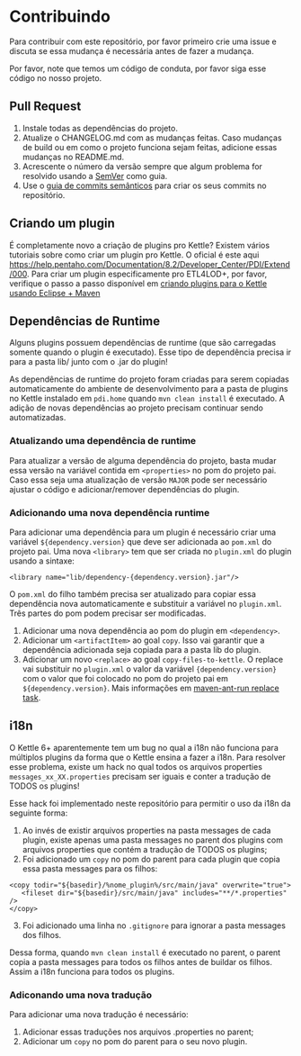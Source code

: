 # Contribuindo

Para contribuir com este repositório, por favor primeiro crie uma issue e discuta se essa mudança é necessária antes de fazer a mudança. 

Por favor, note que temos um código de conduta, por favor siga esse código no nosso projeto.

## Pull Request

1. Instale todas as dependências do projeto.
2. Atualize o CHANGELOG.md com as mudanças feitas. Caso mudanças de build ou em como o projeto funciona sejam feitas, adicione essas mudanças no README.md.
3. Acrescente o número da versão sempre que algum problema for resolvido usando a [SemVer](http://semver.org/) como guia.
4. Use o [guia de commits semânticos](https://seesparkbox.com/foundry/semantic_commit_messages) para criar os seus commits no repositório.

## Criando um plugin

É completamente novo a criação de plugins pro Kettle? Existem vários tutoriais sobre como criar um plugin pro Kettle. O oficial é este aqui https://help.pentaho.com/Documentation/8.2/Developer_Center/PDI/Extend/000. Para criar um plugin especificamente pro ETL4LOD+, por favor, verifique o passo a passo disponível em [criando plugins para o Kettle usando Eclipse + Maven](docs/PLUGINS.md)

## Dependências de Runtime

Alguns plugins possuem dependências de runtime (que são carregadas somente quando o plugin é executado). Esse tipo de dependência precisa ir para a pasta lib/ junto com o .jar do plugin!

As dependências de runtime do projeto foram criadas para serem copiadas automaticamente do ambiente de desenvolvimento para a pasta de plugins no Kettle instalado em ``pdi.home`` quando ``mvn clean install`` é executado. A adição de novas dependências ao projeto precisam continuar sendo automatizadas.

### Atualizando uma dependência de runtime

Para atualizar a versão de alguma dependência do projeto, basta mudar essa versão na variável contida em ``<properties>`` no pom do projeto pai. Caso essa seja uma atualização de versão ``MAJOR`` pode ser necessário ajustar o código e adicionar/remover dependências do plugin. 

### Adicionando uma nova dependência runtime

Para adicionar uma dependência para um plugin é necessário criar uma variável ``${dependency.version}`` que deve ser adicionada ao ``pom.xml`` do projeto pai. Uma nova ``<library>`` tem que ser criada no ``plugin.xml`` do plugin usando a sintaxe:

```
<library name="lib/dependency-{dependency.version}.jar"/>
```

O ``pom.xml`` do filho também precisa ser atualizado para copiar essa dependência nova automaticamente e substituir a variável no ``plugin.xml``. Três partes do pom podem precisar ser modificadas.

1. Adicionar uma nova dependência ao pom do plugin em ``<dependency>``.
2. Adicionar um ``<artifactItem>`` ao goal ``copy``. Isso vai garantir que a dependência adicionada seja copiada para a pasta lib do plugin. 
2. Adicionar um novo ``<replace>`` ao goal ``copy-files-to-kettle``. O replace vai substituir no ``plugin.xml`` o valor da variável ``{dependency.version}`` com o valor que foi colocado no pom do projeto pai em ``${dependency.version}``. Mais informações em [maven-ant-run replace task](https://ant.apache.org/manual/Tasks/replace.html).

## i18n

O Kettle 6+ aparentemente tem um bug no qual a i18n não funciona para múltiplos plugins da forma que o Kettle ensina a fazer a i18n. Para resolver esse problema, existe um hack no qual todos os arquivos properties ``messages_xx_XX.properties`` precisam ser iguais e conter a tradução de TODOS os plugins!

Esse hack foi implementado neste repositório para permitir o uso da i18n da seguinte forma:

1. Ao invés de existir arquivos properties na pasta messages de cada plugin, existe apenas uma pasta messages no parent dos plugins com arquivos properties que contém a tradução de TODOS os plugins;
2. Foi adicionado um ``copy`` no pom do parent para cada plugin que copia essa pasta messages para os filhos:

```
<copy todir="${basedir}/%nome_plugin%/src/main/java" overwrite="true">
   <fileset dir="${basedir}/src/main/java" includes="**/*.properties" />
</copy>
```

3. Foi adicionado uma linha no ``.gitignore`` para ignorar a pasta messages dos filhos.

Dessa forma, quando ``mvn clean install`` é executado no parent, o parent copia a pasta messages para todos os filhos antes de buildar os filhos. Assim a i18n funciona para todos os plugins. 

### Adiconando uma nova tradução

Para adicionar uma nova tradução é necessário:

1. Adicionar essas traduções nos arquivos .properties no parent;
2. Adicionar um ``copy`` no pom do parent para o seu novo plugin. 
